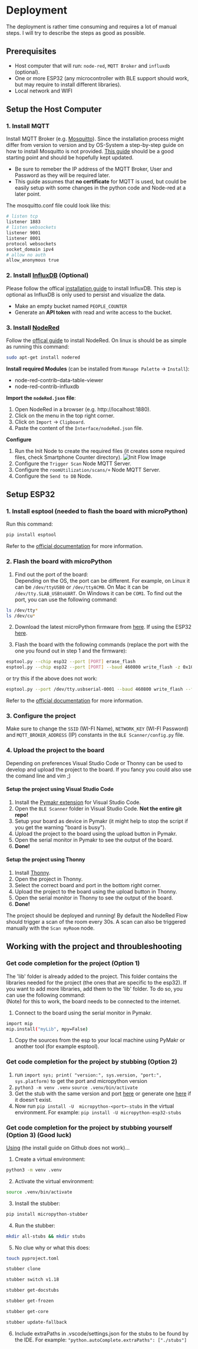 # Deployment
The deployment is rather time consuming and requires a lot of manual steps. I will try to describe the steps as good as possible.

## Prerequisites
- Host computer that will run: `node-red`, `MQTT Broker` and `influxdb` (optional).
- One or more ESP32 (any microcontroller with BLE support should work, but may require to install different libraries).
- Local network and WIFI
## Setup the Host Computer
### 1. Install MQTT 
Install MQTT Broker (e.g. [Mosquitto](https://mosquitto.org/)).
Since the installation process might differ from version to version and by OS-System a step-by-step guide on how to install Mosquitto is not provided. [This guide](https://randomnerdtutorials.com/how-to-install-mosquitto-broker-on-raspberry-pi/) should be a good starting point and should be hopefully kept updated.
   - Be sure to remeber the IP address of the MQTT Broker, User and Password as they will be required later.
   - This guide assumes that **no certificate** for MQTT is used, but could be easily setup with some changes in the python code and Node-red at a later point.

The mosquitto.conf file could look like this:
   ``` bash
   # listen tcp
   listener 1883
   # listen websockets
   listener 9001
   listener 8001
   protocol websockets
   socket_domain ipv4
   # allow no auth
   allow_anonymous true
   ```
### 2.  Install [InfluxDB](https://docs.influxdata.com/influxdb/v2.7/get-started/) (Optional)
Please follow the offical [installation guide](https://docs.influxdata.com/influxdb/v2.7/get-started/) to install InfluxDB. This step is optional as InfluxDB is only used to persist and visualize the data.
  - Make an empty bucket named `PEOPLE_COUNTER`
  - Generate an **API token** with read and write access to the bucket.
### 3. Install [NodeRed](https://nodered.org/)
Follow the [offical guide](https://nodered.org/#get-started) to install NodeRed. On linux is should be as simple as running this command:
```bash
sudo apt-get install nodered
```
**Install required Modules** (can be installed from `Manage Palette` -> `Install`):
- node-red-contrib-data-table-viewer
- node-red-contrib-influxdb

**Import the `nodeRed.json` file**:
1. Open NodeRed in a browser (e.g. http://localhost:1880).
2. Click on the menu in the top right corner.
3. Click on `Import` -> `Clipboard`.
4. Paste the content of the `Interface/nodeRed.json` file.

**Configure**
1. Run the Init Node to create the required files (it creates some required files, check Smartphone Counter directory).
![Init Flow Image](res/NodeRedInitFlow.png)
2. Configure the `Trigger Scan` Node MQTT Server.  
3. Configure the `roomUtilization/scans/+` Node MQTT Server.  
4. Configure the `Send to DB` Node.
 
## Setup ESP32
### 1. Install esptool (needed to flash the board with microPython)   
Run this command:
``` bash
pip install esptool
```
Refer to the [official documentation](https://docs.espressif.com/projects/esptool/en/latest/esp32/) for more information.

### 2. Flash the board with microPython
1. Find out the port of the board:  
Depending on the OS, the port can be different. For example, on Linux it can be ```/dev/ttyUSB0``` or ```/dev/ttyACM0```. On Mac it can be ```/dev/tty.SLAB_USBtoUART```. On Windows it can be ```COM1```. To find out the port, you can use the following command:

``` bash
ls /dev/tty* 
ls /dev/cu*
```  

2. Download the latest microPython firmware from [here](https://micropython.org/download/). If using the ESP32 [here](https://micropython.org/download/esp32/).

3. Flash the board with the following commands (replace the port with the one you found out in step 1 and the firmware):

``` bash
esptool.py --chip esp32 --port [PORT] erase_flash
esptool.py --chip esp32 --port [PORT] --baud 460800 write_flash -z 0x1000 [FIRMWARE.bin]
```

or try this if the above does not work:

``` bash
esptool.py --port /dev/tty.usbserial-0001 --baud 460800 write_flash --flash_size=detect 0 [FIRMWARE.bin]
```

Refer to the [official documentation](https://docs.micropython.org/en/latest/esp8266/tutorial/intro.html#deploying-the-firmware) for more information.

### 3. Configure the project
Make sure to change the `SSID` (WI-FI Name), `NETWORK_KEY` (WI-FI Password) and `MQTT_BROKER_ADDRESS` (IP) constants in the `BLE Scanner/config.py` file.

### 4. Upload the project to the board
Depending on preferences Visual Studio Code or Thonny can be used to develop and upload the project to the board. If you fancy you could also use the comand line and vim ;)

#### Setup the project using Visual Studio Code
1. Install the [Pymakr extension](https://marketplace.visualstudio.com/items?itemName=pycom.Pymakr) for Visual Studio Code.
2. Open the `BLE Scanner` folder in Visual Studio Code. **Not the entire git repo!**
3. Setup your board as device in Pymakr (it might help to stop the script if you get the warning "board is busy").
4. Upload the project to the board using the upload button in Pymakr.
5. Open the serial monitor in Pymakr to see the output of the board.
6. **Done!**
#### Setup the project using Thonny
1. Install [Thonny](https://thonny.org/).
2. Open the project in Thonny.
3. Select the correct board and port in the bottom right corner.
4. Upload the project to the board using the upload button in Thonny.
5. Open the serial monitor in Thonny to see the output of the board.
6. **Done!**

The project should be deployed and running!
By default the NodeRed Flow should trigger a scan of the room every 30s. A scan can also be triggered manually with the `Scan myRoom` node.
## Working with the project and throubleshooting
### Get code completion for the project (Option 1)
The 'lib' folder is already added to the project. This folder contains the libraries needed for the project (the ones that are specific to the esp32). If you want to add more libraries, add them to the 'lib' folder. To do so, you can use the following command:   
(Note) for this to work, the board needs to be connected to the internet.
1. Connect to the board using the serial monitor in Pymakr.
```bash
import mip
mip.install("myLib", mpy=False)
```
1. Copy the sources from the esp to your local machine using PyMakr or another tool (for example esptool).

### Get code completion for the project by stubbing (Option 2)
1. run `import sys; print( "version:", sys.version, "port:", sys.platform)` to get the port and micropython version
2. `python3 -m venv .venv` `source .venv/bin/activate` 
3. Get the stub with the same version and port [here](https://github.com/Josverl/micropython-stubs/tree/main/stubs) or generate one [here](https://github.com/Josverl/micropython-stubber#readme) if it doesn't exist.
4. Now run `pip install -U  micropython-<port>-stubs` in the virtual environment. For example: `pip install -U micropython-esp32-stubs`

### Get code completion for the project by stubbing yourself (Option 3) (Good luck)
[Using](https://github.com/Josverl/micropython-stubber#readme) (the install guide on Github does not work)...
1. Create a virtual environment:
```bash 
python3 -m venv .venv
``` 
2. Activate the virtual environment:
```bash
source .venv/bin/activate
```
3. Install the stubber: 
```bash
pip install micropython-stubber
```
4. Run the stubber:
``` bash
mkdir all-stubs && mkdir stubs
```
5. No clue why or what this does:
``` bash
touch pyproject.toml 
```
``` bash
stubber clone
```
``` bash
stubber switch v1.18
```
``` bash
stubber get-docstubs
```
``` bash
stubber get-frozen  
```
``` bash
stubber get-core
```
``` bash
stubber update-fallback
```
6. Include extraPaths in .vscode/settings.json for the stubs to be found by the IDE. For example: `"python.autoComplete.extraPaths": ["./stubs"]`
